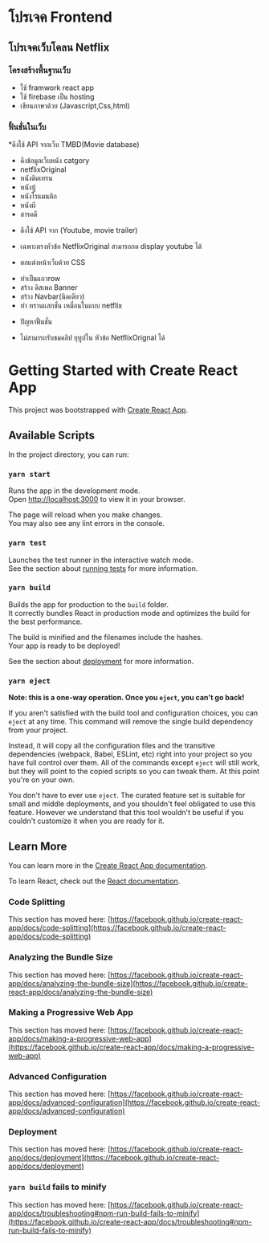 # โปรเจค Frontend 

## โปรเจคเว็บโคลน Netflix 

### โครงสร้างพื้นฐานเว็บ

* ใช้ framwork react app
* ใช้ firebase เป็น hosting
* เขียนภาษาด้วย (Javascript,Css,html)

### ฟั้นชั่นในเว็บ

*ดึงใช้ API จากเว็บ TMBD(Movie database)
- ดึงข้อมูลเว็บหนัง catgory 
- netflixOriginal
- หนังติดเทรน
- หนังบู้
- หนังโรแมนติก
- หนังผี
- สารคดี

* ดึงใช้ API จาก (Youtube, movie trailer)
 - เฉพาะตรงหัวข้อ NetflixOriginal สามารถกด display youtube ได้

* ตกแต่งหน้าเว็บด้วย CSS
- ทำเป็นแถวrow
- สร้าง ดิสเพล Banner
- สร้าง Navbar(นิดเดียว)
- ทำ ทรานแสกชั่น เหมื่อนในแบบ netflix

* ปัญหาฟั้นชั่น
- ไม่สามารถรับชมคลิป ยุทูปใน หัวข้อ NetflixOrignal ได้


 
 
 
 




# Getting Started with Create React App

This project was bootstrapped with [Create React App](https://github.com/facebook/create-react-app).

## Available Scripts

In the project directory, you can run:

### `yarn start`

Runs the app in the development mode.\
Open [http://localhost:3000](http://localhost:3000) to view it in your browser.

The page will reload when you make changes.\
You may also see any lint errors in the console.

### `yarn test`

Launches the test runner in the interactive watch mode.\
See the section about [running tests](https://facebook.github.io/create-react-app/docs/running-tests) for more information.

### `yarn build`

Builds the app for production to the `build` folder.\
It correctly bundles React in production mode and optimizes the build for the best performance.

The build is minified and the filenames include the hashes.\
Your app is ready to be deployed!

See the section about [deployment](https://facebook.github.io/create-react-app/docs/deployment) for more information.

### `yarn eject`

**Note: this is a one-way operation. Once you `eject`, you can't go back!**

If you aren't satisfied with the build tool and configuration choices, you can `eject` at any time. This command will remove the single build dependency from your project.

Instead, it will copy all the configuration files and the transitive dependencies (webpack, Babel, ESLint, etc) right into your project so you have full control over them. All of the commands except `eject` will still work, but they will point to the copied scripts so you can tweak them. At this point you're on your own.

You don't have to ever use `eject`. The curated feature set is suitable for small and middle deployments, and you shouldn't feel obligated to use this feature. However we understand that this tool wouldn't be useful if you couldn't customize it when you are ready for it.

## Learn More

You can learn more in the [Create React App documentation](https://facebook.github.io/create-react-app/docs/getting-started).

To learn React, check out the [React documentation](https://reactjs.org/).

### Code Splitting

This section has moved here: [https://facebook.github.io/create-react-app/docs/code-splitting](https://facebook.github.io/create-react-app/docs/code-splitting)

### Analyzing the Bundle Size

This section has moved here: [https://facebook.github.io/create-react-app/docs/analyzing-the-bundle-size](https://facebook.github.io/create-react-app/docs/analyzing-the-bundle-size)

### Making a Progressive Web App

This section has moved here: [https://facebook.github.io/create-react-app/docs/making-a-progressive-web-app](https://facebook.github.io/create-react-app/docs/making-a-progressive-web-app)

### Advanced Configuration

This section has moved here: [https://facebook.github.io/create-react-app/docs/advanced-configuration](https://facebook.github.io/create-react-app/docs/advanced-configuration)

### Deployment

This section has moved here: [https://facebook.github.io/create-react-app/docs/deployment](https://facebook.github.io/create-react-app/docs/deployment)

### `yarn build` fails to minify

This section has moved here: [https://facebook.github.io/create-react-app/docs/troubleshooting#npm-run-build-fails-to-minify](https://facebook.github.io/create-react-app/docs/troubleshooting#npm-run-build-fails-to-minify)
